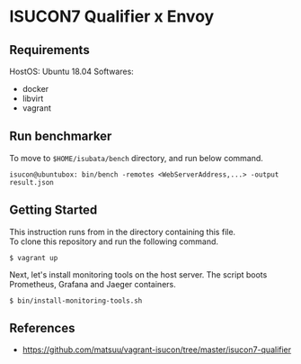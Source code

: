 # ISUCON7 Qualifier x Envoy

## Requirements

HostOS: Ubuntu 18.04
Softwares:
  - docker
  - libvirt
  - vagrant

## Run benchmarker

To move to `$HOME/isubata/bench` directory, and run below command. 

```
isucon@ubuntubox: bin/bench -remotes <WebServerAddress,...> -output result.json 
```

## Getting Started

This instruction runs from in the directory containing this file.  
To clone this repository and run the following command. 

```
$ vagrant up
```

Next, let's install monitoring tools on the host server.
The script boots Prometheus, Grafana and Jaeger containers.

```
$ bin/install-monitoring-tools.sh
```

## References

- https://github.com/matsuu/vagrant-isucon/tree/master/isucon7-qualifier
